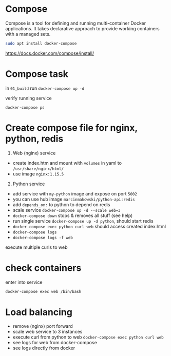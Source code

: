 # Compose

Compose is a tool for defining and running multi-container Docker applications. It takes
declarative approach to provide working containers with a managed sets.

```sh
sudo apt install docker-compose
```
https://docs.docker.com/compose/install/

# Compose task

in `01_build` run `docker-compose up -d`

verify running service

`docker-compose ps`

# Create compose file for nginx, python, redis

1. Web (nginx) service
- create index.htm and mount with `volumes` in yaml to `/usr/share/nginx/html/`
- use image `nginx:1.15.5`

2. Python service
- add service with `my-python` image and expose on port `5002`
- you can use hub image `marcinmakowski/python-api:redis`
- add `depends_on:` to python to depend on redis
- scale service `docker-compose up -d --scale web=3`
- `docker-compose down` stops & removes all stuff (see help)
- run single service `docker-compose up -d python`, should start redis
- `docker-compose exec python curl web` should access created index.html
- `docker-compose logs`
- `docker-compose logs -f web`

execute multiple curls to web

# check containers 

enter into service

```sh
docker-compose exec web /bin/bash
```

# Load balancing

- remove (nginx) port forward
- scale web service to 3 instances
- execute curl from python to web `docker-compose exec python curl web`
- see logs for web from docker-compose
- see logs directly from docker
